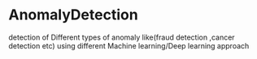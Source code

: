 # AnomalyDetection
detection of Different types of anomaly like(fraud detection ,cancer detection etc) using different Machine learning/Deep learning approach
